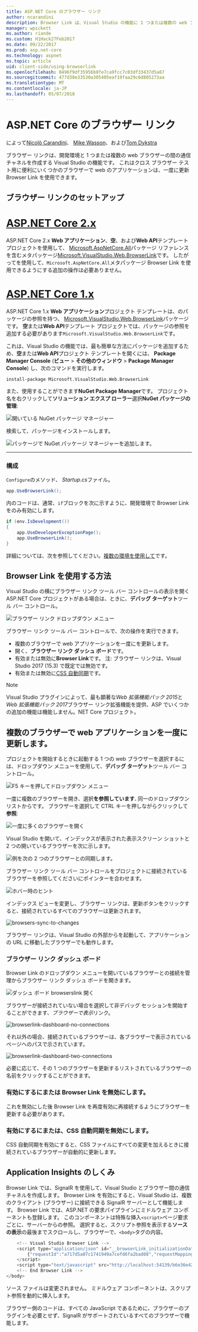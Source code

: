 ```yaml
---
title: ASP.NET Core のブラウザー リンク
author: ncarandini
description: Browser Link は、Visual Studio の機能に 1 つまたは複数の web ブラウザーで、開発環境をリンクする方法について説明します。
manager: wpickett
ms.author: riande
ms.custom: H1Hack27Feb2017
ms.date: 09/22/2017
ms.prod: asp.net-core
ms.technology: aspnet
ms.topic: article
uid: client-side/using-browserlink
ms.openlocfilehash: 0496f9df35956b8fe7ca9fcc7c03df33437d5a87
ms.sourcegitcommit: 477d38e33530a305405eaf19faa29c6d805273aa
ms.translationtype: MT
ms.contentlocale: ja-JP
ms.lasthandoff: 05/07/2018
---
```

# <a name="browser-link-in-aspnet-core"></a>ASP.NET Core のブラウザー リンク

によって[Nicolò Carandini](https://github.com/ncarandini)、 [Mike Wasson](https://github.com/MikeWasson)、および[Tom Dykstra](https://github.com/tdykstra)

ブラウザー リンクは、開発環境と 1 つまたは複数の web ブラウザーの間の通信チャネルを作成する Visual Studio の機能です。 これはクロス ブラウザー テスト用に便利にいくつかのブラウザーで web のアプリケーションは、一度に更新 Browser Link を使用できます。

## <a name="browser-link-setup"></a>ブラウザー リンクのセットアップ

# <a name="aspnet-core-2xtabaspnetcore2x"></a>[ASP.NET Core 2.x](#tab/aspnetcore2x)

ASP.NET Core 2.x **Web アプリケーション**、**空**、および**Web API**テンプレート プロジェクトを使用して、 [Microsoft.AspNetCore.All](https://www.nuget.org/packages/Microsoft.AspNetCore.All/)パッケージ リファレンスを含むメタパッケージ[Microsoft.VisualStudio.Web.BrowserLink](https://www.nuget.org/packages/Microsoft.VisualStudio.Web.BrowserLink/)です。 したがってを使用して、`Microsoft.AspNetCore.All`メタパッケージ Browser Link を使用できるようにする追加の操作は必要ありません。

# <a name="aspnet-core-1xtabaspnetcore1x"></a>[ASP.NET Core 1.x](#tab/aspnetcore1x)

ASP.NET Core 1.x **Web アプリケーション**プロジェクト テンプレートは、のパッケージの参照を持つ、 [Microsoft.VisualStudio.Web.BrowserLink](https://www.nuget.org/packages/Microsoft.VisualStudio.Web.BrowserLink/)パッケージです。 **空**または**Web API**テンプレート プロジェクトでは、パッケージの参照を追加する必要があります`Microsoft.VisualStudio.Web.BrowserLink`です。

これは、Visual Studio の機能では、最も簡単な方法にパッケージを追加するため、**空**または**Web API**プロジェクト テンプレートを開くには、 **Package Manager Console** (**ビュー** > **その他のウィンドウ** > **Package Manager Console**) し、次のコマンドを実行します。

```console
install-package Microsoft.VisualStudio.Web.BrowserLink
```

また、使用することができます**NuGet Package Manager**です。 プロジェクト名を右クリックして**ソリューション エクスプ ローラー**選択**NuGet パッケージの管理**:

![開いている NuGet パッケージ マネージャー](using-browserlink/_static/open-nuget-package-manager.png)

検索して、パッケージをインストールします。

![パッケージで NuGet パッケージ マネージャーを追加します。](using-browserlink/_static/add-package-with-nuget-package-manager.png)

---

### <a name="configuration"></a>構成

`Configure`のメソッド、 *Startup.cs*ファイル。

```csharp
app.UseBrowserLink();
```

内のコードは、通常、`if`ブロックを次に示すように、開発環境で Browser Link をのみ有効にします。

```csharp
if (env.IsDevelopment())
{
    app.UseDeveloperExceptionPage();
    app.UseBrowserLink();
}
```

詳細については、次を参照してください。[複数の環境を使用して](xref:fundamentals/environments)です。

## <a name="how-to-use-browser-link"></a>Browser Link を使用する方法

Visual Studio の横にブラウザー リンク ツール バー コントロールの表示を開く ASP.NET Core プロジェクトがある場合は、ときに、**デバッグ ターゲット**ツール バー コントロール。

![ブラウザー リンク ドロップダウン メニュー](using-browserlink/_static/browserLink-dropdown-menu.png)

ブラウザー リンク ツール バー コントロールで、次の操作を実行できます。

* 複数のブラウザーで web アプリケーションを一度にを更新します。
* 開く、**ブラウザー リンク ダッシュ ボード**です。
* 有効または無効に**Browser Link**です。 注: ブラウザー リンクは、Visual Studio 2017 (15.3) で既定では無効です。
* 有効または無効に[CSS 自動同期](#enable-or-disable-css-auto-sync)です。

> [!NOTE]
> Visual Studio プラグインによって、最も顕著な*Web 拡張機能パック 2015*と*Web 拡張機能パック 2017*ブラウザー リンク拡張機能を提供、ASP でいくつかの追加の機能は機能しません。NET Core プロジェクト。

## <a name="refresh-the-web-application-in-several-browsers-at-once"></a>複数のブラウザーで web アプリケーションを一度に更新します。

プロジェクトを開始するときに起動する 1 つの web ブラウザーを選択するには、ドロップダウン メニューを使用して、**デバッグ ターゲット**ツール バー コントロール。

![F5 キーを押してドロップダウン メニュー](using-browserlink/_static/debug-target-dropdown-menu.png)

一度に複数のブラウザーを開き、選択**を参照しています.** 同一のドロップダウン リストからです。 ブラウザーを選択して CTRL キーを押しながらクリックして**参照**:

![一度に多くのブラウザーを開く](using-browserlink/_static/open-many-browsers-at-once.png)

Visual Studio を開いて、インデックスが表示された表示スクリーン ショットと 2 つの開いているブラウザーを次に示します。

![例を次の 2 つのブラウザーとの同期します。](using-browserlink/_static/sync-with-two-browsers-example.png)

ブラウザー リンク ツール バー コントロールをプロジェクトに接続されているブラウザーを参照してくださいにポインターを合わせます。

![ホバー時のヒント](using-browserlink/_static/hoover-tip.png)

インデックス ビューを変更し、ブラウザー リンクは、更新ボタンをクリックすると、接続されているすべてのブラウザーは更新されます。

![browsers-sync-to-changes](using-browserlink/_static/browsers-sync-to-changes.png)

ブラウザー リンクは、Visual Studio の外部からを起動して、アプリケーションの URL に移動したブラウザーでも動作します。

### <a name="the-browser-link-dashboard"></a>ブラウザー リンク ダッシュ ボード

Browser Link のドロップダウン メニューを開いているブラウザーとの接続を管理からブラウザー リンク ダッシュ ボードを開きます。

![ダッシュ ボード browserslink 開く](using-browserlink/_static/open-browserlink-dashboard.png)

ブラウザーが接続されていない場合を選択して非デバッグ セッションを開始することができます、*ブラウザーで表示*リンク。

![browserlink-dashboard-no-connections](using-browserlink/_static/browserlink-dashboard-no-connections.png)

それ以外の場合、接続されているブラウザーは、各ブラウザーで表示されているページへのパスで示されています。

![browserlink-dashboard-two-connections](using-browserlink/_static/browserlink-dashboard-two-connections.png)

必要に応じて、その 1 つのブラウザーを更新するリストされているブラウザーの名前をクリックすることができます。

### <a name="enable-or-disable-browser-link"></a>有効にするにまたは Browser Link を無効にします。

これを無効にした後 Browser Link を再度有効に再接続するようにブラウザーを更新する必要があります。

### <a name="enable-or-disable-css-auto-sync"></a>有効にするにまたは、CSS 自動同期を無効にします。

CSS 自動同期を有効にすると、CSS ファイルにすべての変更を加えるときに接続されているブラウザーが自動的に更新します。

## <a name="how-does-it-work"></a>Application Insights のしくみ

Browser Link では、SignalR を使用して、Visual Studio とブラウザー間の通信チャネルを作成します。 Browser Link を有効にすると、Visual Studio は、複数のクライアント (ブラウザー) に接続できる SignalR サーバーとして機能します。 Browser Link では、ASP.NET の要求パイプラインにミドルウェア コンポーネントも登録します。 このコンポーネントは特殊な挿入`<script>`ページ要求ごとに、サーバーからの参照。 選択すると、スクリプト参照を表示する**ソースの表示**の最後までスクロールし、ブラウザーで、`<body>`タグの内容。

```javascript
    <!-- Visual Studio Browser Link -->
    <script type="application/json" id="__browserLink_initializationData">
        {"requestId":"a717d5a07c1741949a7cefd6fa2bad08","requestMappingFromServer":false}
    </script>
    <script type="text/javascript" src="http://localhost:54139/b6e36e429d034f578ebccd6a79bf19bf/browserLink" async="async"></script>
    <!-- End Browser Link -->
</body>
```

ソース ファイルは変更されません。 ミドルウェア コンポーネントは、スクリプト参照を動的に挿入します。 

ブラウザー側のコードは、すべての JavaScript であるために、ブラウザーのプラグインを必要とせず、SignalR がサポートされているすべてのブラウザーで機能します。
